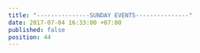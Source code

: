 ```yaml
---
title: "---------------SUNDAY EVENTS---------------"
date: 2017-07-04 16:33:00 +07:00
published: false
position: 44
---
```


